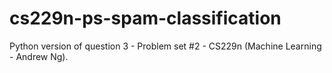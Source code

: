 # cs229n-ps-spam-classification
Python version of question 3 - Problem set #2 - CS229n (Machine Learning - Andrew Ng).
